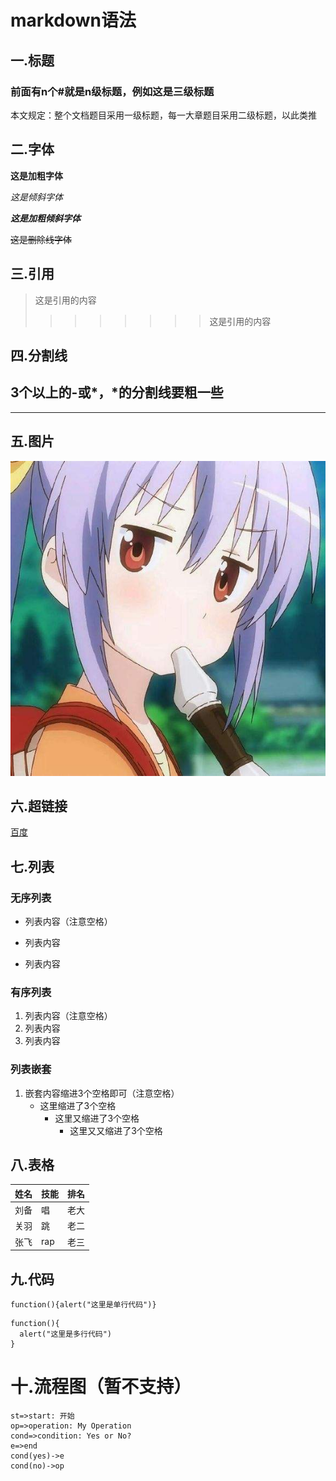 # markdown语法
## 一.标题
### 前面有n个#就是n级标题，例如这是三级标题
本文规定：整个文档题目采用一级标题，每一大章题目采用二级标题，以此类推

## 二.字体
**这是加粗字体**

*这是倾斜字体*

***这是加粗倾斜字体***

~~这是删除线字体~~

## 三.引用
>这是引用的内容
>>>>>>>>这是引用的内容

## 四.分割线
3个以上的-或*，*的分割线要粗一些
---
***

## 五.图片
![这是显示在图片正下方的文字](miao.jpg "这是提示文字")

## 六.超链接
[百度](http://www.baidu.com)

## 七.列表
### 无序列表
+ 列表内容（注意空格）
- 列表内容
* 列表内容

### 有序列表
1. 列表内容（注意空格）
2. 列表内容
3. 列表内容

### 列表嵌套
1. 嵌套内容缩进3个空格即可（注意空格）
   + 这里缩进了3个空格
      + 这里又缩进了3个空格
         + 这里又又缩进了3个空格
      
## 八.表格
|姓名|技能|排名|
|---|---|---|
|刘备|唱|老大|
|关羽|跳|老二|
|张飞|rap|老三|

## 九.代码
`function(){alert("这里是单行代码")}`

```
function(){
  alert("这里是多行代码")
}
```

# 十.流程图（暂不支持）
```flow
st=>start: 开始
op=>operation: My Operation
cond=>condition: Yes or No?
e=>end
cond(yes)->e
cond(no)->op
```



